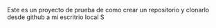 Este es un proyecto de prueba de como crear un repositorio y clonarlo desde github a mi escritrio local S

